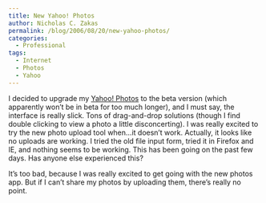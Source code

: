 ```yaml
---
title: New Yahoo! Photos
author: Nicholas C. Zakas
permalink: /blog/2006/08/20/new-yahoo-photos/
categories:
  - Professional
tags:
  - Internet
  - Photos
  - Yahoo
---
```

I decided to upgrade my <a title="Yahoo! Photos" rel="external" href="http://photos.yahoo.com">Yahoo! Photos</a> to the beta version (which apparently won&#8217;t be in beta for too much longer), and I must say, the interface is really slick. Tons of drag-and-drop solutions (though I find double clicking to view a photo a little disconcerting). I was really excited to try the new photo upload tool when&#8230;it doesn&#8217;t work. Actually, it looks like no uploads are working. I tried the old file input form, tried it in Firefox and IE, and nothing seems to be working. This has been going on the past few days. Has anyone else experienced this?

It&#8217;s too bad, because I was really excited to get going with the new photos app. But if I can&#8217;t share my photos by uploading them, there&#8217;s really no point.
